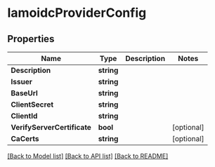 # IamoidcProviderConfig

## Properties

Name | Type | Description | Notes
------------ | ------------- | ------------- | -------------
**Description** | **string** |  | 
**Issuer** | **string** |  | 
**BaseUrl** | **string** |  | 
**ClientSecret** | **string** |  | 
**ClientId** | **string** |  | 
**VerifyServerCertificate** | **bool** |  | [optional] 
**CaCerts** | **string** |  | [optional] 

[[Back to Model list]](../README.md#documentation-for-models) [[Back to API list]](../README.md#documentation-for-api-endpoints) [[Back to README]](../README.md)



